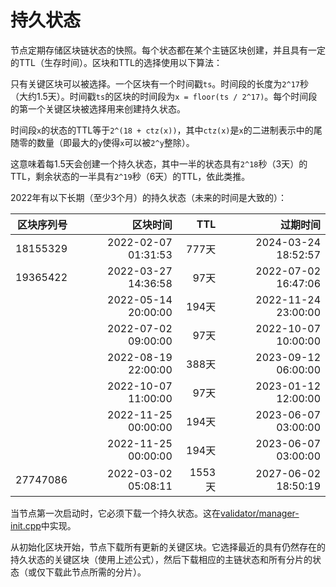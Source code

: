 # 持久状态

节点定期存储区块链状态的快照。每个状态都在某个主链区块创建，并且具有一定的TTL（生存时间）。区块和TTL的选择使用以下算法：

只有关键区块可以被选择。一个区块有一个时间戳`ts`。时间段的长度为`2^17`秒（大约1.5天）。时间戳`ts`的区块的时间段为`x = floor(ts / 2^17)`。每个时间段的第一个关键区块被选择用来创建持久状态。

时间段`x`的状态的TTL等于`2^(18 + ctz(x))`，其中`ctz(x)`是`x`的二进制表示中的尾随零的数量（即最大的`y`使得`x`可以被`2^y`整除）。

这意味着每1.5天会创建一个持久状态，其中一半的状态具有`2^18`秒（3天）的TTL，剩余状态的一半具有`2^19`秒（6天）的TTL，依此类推。

2022年有以下长期（至少3个月）的持久状态（未来的时间是大致的）：

|    区块序列号 |                                                区块时间 |   TTL |                                                过期时间 |
| -------: | --------------------------------------------------: | ----: | --------------------------------------------------: |
| 18155329 | 2022-02-07 01:31:53 |  777天 | 2024-03-24 18:52:57 |
| 19365422 | 2022-03-27 14:36:58 |   97天 | 2022-07-02 16:47:06 |
|          | 2022-05-14 20:00:00 |  194天 | 2022-11-24 23:00:00 |
|          | 2022-07-02 09:00:00 |   97天 | 2022-10-07 10:00:00 |
|          | 2022-08-19 22:00:00 |  388天 | 2023-09-12 06:00:00 |
|          | 2022-10-07 11:00:00 |   97天 | 2023-01-12 12:00:00 |
|          | 2022-11-25 00:00:00 |  194天 | 2023-06-07 03:00:00 |
|          | 2022-11-25 00:00:00 |  194天 | 2023-06-07 03:00:00 |
| 27747086 | 2022-03-02 05:08:11 | 1553天 | 2027-06-02 18:50:19 |

当节点第一次启动时，它必须下载一个持久状态。这在[validator/manager-init.cpp](https://github.com/ton-blockchain/ton/blob/master/validator/manager-init.cpp)中实现。

从初始化区块开始，节点下载所有更新的关键区块。它选择最近的具有仍然存在的持久状态的关键区块（使用上述公式），然后下载相应的主链状态和所有分片的状态（或仅下载此节点所需的分片）。
